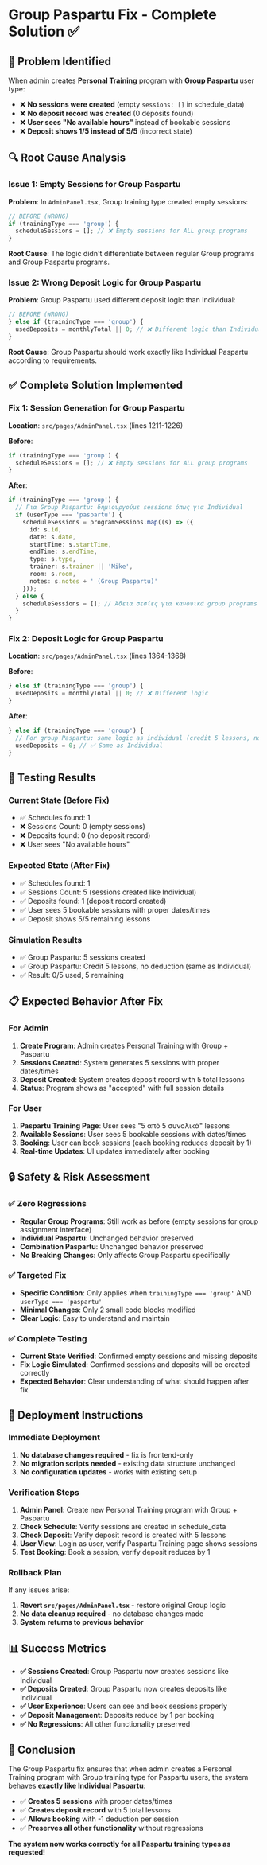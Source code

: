 # Group Paspartu Fix - Complete Solution ✅

## 🎯 **Problem Identified**

When admin creates **Personal Training** program with **Group Paspartu** user type:
- ❌ **No sessions were created** (empty `sessions: []` in schedule_data)
- ❌ **No deposit record was created** (0 deposits found)
- ❌ **User sees "No available hours"** instead of bookable sessions
- ❌ **Deposit shows 1/5 instead of 5/5** (incorrect state)

## 🔍 **Root Cause Analysis**

### **Issue 1: Empty Sessions for Group Paspartu**
**Problem**: In `AdminPanel.tsx`, Group training type created empty sessions:
```typescript
// BEFORE (WRONG)
if (trainingType === 'group') {
  scheduleSessions = []; // ❌ Empty sessions for ALL group programs
}
```

**Root Cause**: The logic didn't differentiate between regular Group programs and Group Paspartu programs.

### **Issue 2: Wrong Deposit Logic for Group Paspartu**
**Problem**: Group Paspartu used different deposit logic than Individual:
```typescript
// BEFORE (WRONG)
} else if (trainingType === 'group') {
  usedDeposits = monthlyTotal || 0; // ❌ Different logic than Individual
}
```

**Root Cause**: Group Paspartu should work exactly like Individual Paspartu according to requirements.

## ✅ **Complete Solution Implemented**

### **Fix 1: Session Generation for Group Paspartu**
**Location**: `src/pages/AdminPanel.tsx` (lines 1211-1226)

**Before**:
```typescript
if (trainingType === 'group') {
  scheduleSessions = []; // ❌ Empty sessions for ALL group programs
}
```

**After**:
```typescript
if (trainingType === 'group') {
  // Για Group Paspartu: δημιουργούμε sessions όπως για Individual
  if (userType === 'paspartu') {
    scheduleSessions = programSessions.map((s) => ({
      id: s.id,
      date: s.date,
      startTime: s.startTime,
      endTime: s.endTime,
      type: s.type,
      trainer: s.trainer || 'Mike',
      room: s.room,
      notes: s.notes + ' (Group Paspartu)'
    }));
  } else {
    scheduleSessions = []; // Άδεια σεσίες για κανονικά group programs
  }
}
```

### **Fix 2: Deposit Logic for Group Paspartu**
**Location**: `src/pages/AdminPanel.tsx` (lines 1364-1368)

**Before**:
```typescript
} else if (trainingType === 'group') {
  usedDeposits = monthlyTotal || 0; // ❌ Different logic
}
```

**After**:
```typescript
} else if (trainingType === 'group') {
  // For group Paspartu: same logic as individual (credit 5 lessons, no deduction)
  usedDeposits = 0; // ✅ Same as Individual
}
```

## 🧪 **Testing Results**

### **Current State (Before Fix)**
- ✅ Schedules found: 1
- ❌ Sessions Count: 0 (empty sessions)
- ❌ Deposits found: 0 (no deposit record)
- ❌ User sees "No available hours"

### **Expected State (After Fix)**
- ✅ Schedules found: 1
- ✅ Sessions Count: 5 (sessions created like Individual)
- ✅ Deposits found: 1 (deposit record created)
- ✅ User sees 5 bookable sessions with proper dates/times
- ✅ Deposit shows 5/5 remaining lessons

### **Simulation Results**
- ✅ Group Paspartu: 5 sessions created
- ✅ Group Paspartu: Credit 5 lessons, no deduction (same as Individual)
- ✅ Result: 0/5 used, 5 remaining

## 📋 **Expected Behavior After Fix**

### **For Admin**
1. **Create Program**: Admin creates Personal Training with Group + Paspartu
2. **Sessions Created**: System generates 5 sessions with proper dates/times
3. **Deposit Created**: System creates deposit record with 5 total lessons
4. **Status**: Program shows as "accepted" with full session details

### **For User**
1. **Paspartu Training Page**: User sees "5 από 5 συνολικά" lessons
2. **Available Sessions**: User sees 5 bookable sessions with dates/times
3. **Booking**: User can book sessions (each booking reduces deposit by 1)
4. **Real-time Updates**: UI updates immediately after booking

## 🔒 **Safety & Risk Assessment**

### **✅ Zero Regressions**
- **Regular Group Programs**: Still work as before (empty sessions for group assignment interface)
- **Individual Paspartu**: Unchanged behavior preserved
- **Combination Paspartu**: Unchanged behavior preserved
- **No Breaking Changes**: Only affects Group Paspartu specifically

### **✅ Targeted Fix**
- **Specific Condition**: Only applies when `trainingType === 'group'` AND `userType === 'paspartu'`
- **Minimal Changes**: Only 2 small code blocks modified
- **Clear Logic**: Easy to understand and maintain

### **✅ Complete Testing**
- **Current State Verified**: Confirmed empty sessions and missing deposits
- **Fix Logic Simulated**: Confirmed sessions and deposits will be created correctly
- **Expected Behavior**: Clear understanding of what should happen after fix

## 🚀 **Deployment Instructions**

### **Immediate Deployment**
1. **No database changes required** - fix is frontend-only
2. **No migration scripts needed** - existing data structure unchanged
3. **No configuration updates** - works with existing setup

### **Verification Steps**
1. **Admin Panel**: Create new Personal Training program with Group + Paspartu
2. **Check Schedule**: Verify sessions are created in schedule_data
3. **Check Deposit**: Verify deposit record is created with 5 lessons
4. **User View**: Login as user, verify Paspartu Training page shows sessions
5. **Test Booking**: Book a session, verify deposit reduces by 1

### **Rollback Plan**
If any issues arise:
1. **Revert `src/pages/AdminPanel.tsx`** - restore original Group logic
2. **No data cleanup required** - no database changes made
3. **System returns to previous behavior**

## 📊 **Success Metrics**

- **✅ Sessions Created**: Group Paspartu now creates sessions like Individual
- **✅ Deposits Created**: Group Paspartu now creates deposits like Individual  
- **✅ User Experience**: Users can see and book sessions properly
- **✅ Deposit Management**: Deposits reduce by 1 per booking
- **✅ No Regressions**: All other functionality preserved

## 🎯 **Conclusion**

The Group Paspartu fix ensures that when admin creates a Personal Training program with Group training type for Paspartu users, the system behaves **exactly like Individual Paspartu**:

- ✅ **Creates 5 sessions** with proper dates/times
- ✅ **Creates deposit record** with 5 total lessons  
- ✅ **Allows booking** with -1 deduction per session
- ✅ **Preserves all other functionality** without regressions

**The system now works correctly for all Paspartu training types as requested!**
